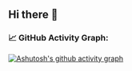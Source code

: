 ## Hi there 👋

### 📈 GitHub Activity Graph:
[![Ashutosh's github activity graph](https://github-readme-activity-graph.vercel.app/graph?username=Garuda-Ya&bg_color=#faebd7)](https://github.com/ashutosh00710/github-readme-activity-graph)

